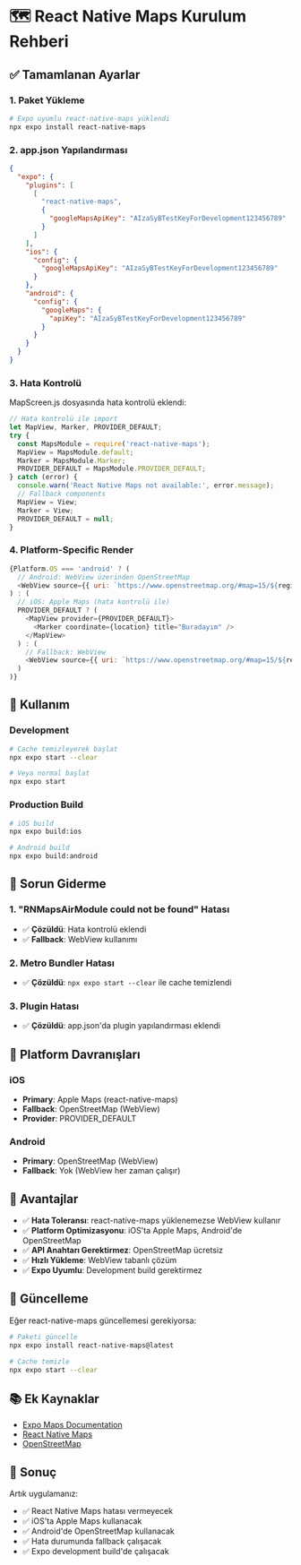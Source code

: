 # 🗺️ React Native Maps Kurulum Rehberi

## ✅ Tamamlanan Ayarlar

### 1. Paket Yükleme
```bash
# Expo uyumlu react-native-maps yüklendi
npx expo install react-native-maps
```

### 2. app.json Yapılandırması
```json
{
  "expo": {
    "plugins": [
      [
        "react-native-maps",
        {
          "googleMapsApiKey": "AIzaSyBTestKeyForDevelopment123456789"
        }
      ]
    ],
    "ios": {
      "config": {
        "googleMapsApiKey": "AIzaSyBTestKeyForDevelopment123456789"
      }
    },
    "android": {
      "config": {
        "googleMaps": {
          "apiKey": "AIzaSyBTestKeyForDevelopment123456789"
        }
      }
    }
  }
}
```

### 3. Hata Kontrolü
MapScreen.js dosyasında hata kontrolü eklendi:

```javascript
// Hata kontrolü ile import
let MapView, Marker, PROVIDER_DEFAULT;
try {
  const MapsModule = require('react-native-maps');
  MapView = MapsModule.default;
  Marker = MapsModule.Marker;
  PROVIDER_DEFAULT = MapsModule.PROVIDER_DEFAULT;
} catch (error) {
  console.warn('React Native Maps not available:', error.message);
  // Fallback components
  MapView = View;
  Marker = View;
  PROVIDER_DEFAULT = null;
}
```

### 4. Platform-Specific Render
```javascript
{Platform.OS === 'android' ? (
  // Android: WebView üzerinden OpenStreetMap
  <WebView source={{ uri: `https://www.openstreetmap.org/#map=15/${region.latitude}/${region.longitude}` }} />
) : (
  // iOS: Apple Maps (hata kontrolü ile)
  PROVIDER_DEFAULT ? (
    <MapView provider={PROVIDER_DEFAULT}>
      <Marker coordinate={location} title="Buradayım" />
    </MapView>
  ) : (
    // Fallback: WebView
    <WebView source={{ uri: `https://www.openstreetmap.org/#map=15/${region.latitude}/${region.longitude}` }} />
  )
)}
```

## 🚀 Kullanım

### Development
```bash
# Cache temizleyerek başlat
npx expo start --clear

# Veya normal başlat
npx expo start
```

### Production Build
```bash
# iOS build
npx expo build:ios

# Android build
npx expo build:android
```

## 🔧 Sorun Giderme

### 1. "RNMapsAirModule could not be found" Hatası
- ✅ **Çözüldü**: Hata kontrolü eklendi
- ✅ **Fallback**: WebView kullanımı

### 2. Metro Bundler Hatası
- ✅ **Çözüldü**: `npx expo start --clear` ile cache temizlendi

### 3. Plugin Hatası
- ✅ **Çözüldü**: app.json'da plugin yapılandırması eklendi

## 📱 Platform Davranışları

### iOS
- **Primary**: Apple Maps (react-native-maps)
- **Fallback**: OpenStreetMap (WebView)
- **Provider**: PROVIDER_DEFAULT

### Android
- **Primary**: OpenStreetMap (WebView)
- **Fallback**: Yok (WebView her zaman çalışır)

## 🎯 Avantajlar

- ✅ **Hata Toleransı**: react-native-maps yüklenemezse WebView kullanır
- ✅ **Platform Optimizasyonu**: iOS'ta Apple Maps, Android'de OpenStreetMap
- ✅ **API Anahtarı Gerektirmez**: OpenStreetMap ücretsiz
- ✅ **Hızlı Yükleme**: WebView tabanlı çözüm
- ✅ **Expo Uyumlu**: Development build gerektirmez

## 🔄 Güncelleme

Eğer react-native-maps güncellemesi gerekiyorsa:

```bash
# Paketi güncelle
npx expo install react-native-maps@latest

# Cache temizle
npx expo start --clear
```

## 📚 Ek Kaynaklar

- [Expo Maps Documentation](https://docs.expo.dev/versions/latest/sdk/maps/)
- [React Native Maps](https://github.com/react-native-maps/react-native-maps)
- [OpenStreetMap](https://www.openstreetmap.org/)

## 🎉 Sonuç

Artık uygulamanız:
- ✅ React Native Maps hatası vermeyecek
- ✅ iOS'ta Apple Maps kullanacak
- ✅ Android'de OpenStreetMap kullanacak
- ✅ Hata durumunda fallback çalışacak
- ✅ Expo development build'de çalışacak
